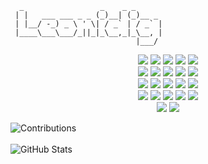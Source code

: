 ```
  _                 _    _ _      
 | |   ___ ___ _ _ (_)__| (_)__ _ 
 | |__/ -_) _ \ ' \| / _` | / _` |
 |____\___\___/_||_|_\__,_|_\__, |
                            |___/ 
```




<div align="center">

  <img src="https://img.shields.io/badge/Python-3.9-blue?style=for-the-badge&logo=python&logoColor=white"/>
  <img src="https://img.shields.io/badge/JavaScript-ES6-yellow?style=for-the-badge&logo=javascript&logoColor=black"/>
  <img src="https://img.shields.io/badge/Java-11-red?style=for-the-badge&logo=java&logoColor=white"/>
  <img src="https://img.shields.io/badge/Flask-2.0-black?style=for-the-badge&logo=flask&logoColor=white"/>
  <img src="https://img.shields.io/badge/SQLite-3.35-lightblue?style=for-the-badge&logo=sqlite&logoColor=blue"/>

  <br>

  <img src="https://img.shields.io/badge/FastAPI-0.68-green?style=for-the-badge&logo=fastapi&logoColor=white"/>
  <img src="https://img.shields.io/badge/Aiogram-2.17-blue?style=for-the-badge&logo=python&logoColor=white"/>
  <img src="https://img.shields.io/badge/Telethon-1.24-blue?style=for-the-badge&logo=python&logoColor=white"/>
  <img src="https://img.shields.io/badge/HTML5-E34F26?style=for-the-badge&logo=html5&logoColor=white"/>
  <img src="https://img.shields.io/badge/CSS3-1572B6?style=for-the-badge&logo=css3&logoColor=white"/>

  <br>

  <img src="https://img.shields.io/badge/Bootstrap-5.1-purple?style=for-the-badge&logo=bootstrap&logoColor=white"/>
  <img src="https://img.shields.io/badge/Jinja-2.11.3-red?style=for-the-badge&logo=jinja&logoColor=white"/>
  <img src="https://img.shields.io/badge/Terminal-Bash-black?style=for-the-badge&logo=gnu-bash&logoColor=white"/>
  <img src="https://img.shields.io/badge/PgAdmin-4-blue?style=for-the-badge&logo=postgresql&logoColor=white"/>
  <img src="https://img.shields.io/badge/MongoDB-4.4-green?style=for-the-badge&logo=mongodb&logoColor=white"/>

  <br>

  <img src="https://img.shields.io/badge/SQLAlchemy-1.4-red?style=for-the-badge&logo=python&logoColor=white"/>
  <img src="https://img.shields.io/badge/Docker-20.10-blue?style=for-the-badge&logo=docker&logoColor=white"/>
  <img src="https://img.shields.io/badge/Git-2.33-orange?style=for-the-badge&logo=git&logoColor=white"/>
  <img src="https://img.shields.io/badge/Trello-2.0-blue?style=for-the-badge&logo=trello&logoColor=white"/>
  <img src="https://img.shields.io/badge/Notion-2.1-black?style=for-the-badge&logo=notion&logoColor=white"/>

  <br>

  <img src="https://img.shields.io/badge/TeleBot-3.8-blue?style=for-the-badge&logo=python&logoColor=white"/>
  <img src="https://img.shields.io/badge/BeautifulSoup4-4.9.3-green?style=for-the-badge&logo=python&logoColor=white"/>


</div>


![Contributions](https://github-readme-streak-stats.herokuapp.com/?user=leonidig&theme=dark)
<br><br>
![GitHub Stats](https://github-readme-stats.vercel.app/api?username=leonidig&show_icons=true&theme=dark)

<!--
**leonidig/leonidig** is a ✨ _special_ ✨ repository because its `README.md` (this file) appears on your GitHub profile.

Here are some ideas to get you started:

- 🔭 I’m currently working on ...
- 🌱 I’m currently learning ...
- 👯 I’m looking to collaborate on ...
- 🤔 I’m looking for help with ...
- 💬 Ask me about ...
- 📫 How to reach me: ...
- 😄 Pronouns: ...
- ⚡ Fun fact: ...
-->

